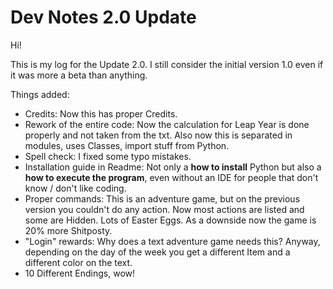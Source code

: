 # Dev Notes 2.0 Update

Hi!

This is my log for the Update 2.0. I still consider the initial version 1.0 even if it was more a beta than anything.

Things added:

- Credits: Now this has proper Credits.
- Rework of the entire code: Now the calculation for Leap Year is done properly and not taken from the txt. Also now this is separated in modules, uses Classes, import stuff from Python.
- Spell check: I fixed some typo mistakes.
- Installation guide in Readme: Not only a **how to install** Python but also a **how to execute the program**, even without an IDE for people that don't know / don't like coding.
- Proper commands: This is an adventure game, but on the previous version you couldn't do any action. Now most actions are listed and some are Hidden. Lots of Easter Eggs.
As a downside now the game is 20% more Shitposty.
- "Login" rewards: Why does a text adventure game needs this? Anyway, depending on the day of the week you get a different Item and a different color on the text.
- 10 Different Endings, wow!